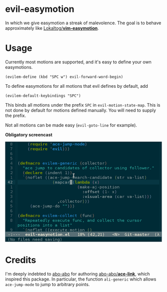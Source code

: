 evil-easymotion
===============

In which we give easymotion a streak of malevolence. The goal is to behave approximately like [Lokaltog/**vim-easymotion**](https://github.com/Lokaltog/vim-easymotion).

Usage
=====
Currently most motions are supported, and it's easy to define your own easymotions.

```emacs
(evilem-define (kbd "SPC w") evil-forward-word-begin)
```
To define easymotions for all motions that evil defines by default, add
```emacs
(evilem-default-keybindings "SPC")
```
This binds all motions under the prefix `SPC` in `evil-motion-state-map`. This is not done by default for motions defined manually. You will need to supply the prefix.

Not all motions can be made easy (`evil-goto-line` for example).

**Obligatory screencast**

![screencast](img/evil-easymotion-demo.gif)

Credits
=======
I'm deeply indebted to [abo-abo](https://github.com/abo-abo/) for authoring [abo-abo/**ace-link**](https://github.com/abo-abo/ace-link/), which inspired this package. In particular, the function `ali-generic` which allows `ace-jump-mode` to jump to arbitrary points.
